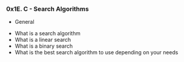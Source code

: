 ### 0x1E. C - Search Algorithms

* General
- What is a search algorithm
- What is a linear search
- What is a binary search
- What is the best search algorithm to use depending on your needs
